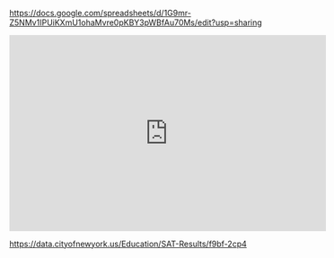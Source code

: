 https://docs.google.com/spreadsheets/d/1G9mr-Z5NMv1IPUiKXmU1ohaMvre0pKBY3pWBfAu70Ms/edit?usp=sharing



<iframe width="563.611859838275" height="348.5" seamless frameborder="0" scrolling="no" src="https://docs.google.com/spreadsheets/d/1G9mr-Z5NMv1IPUiKXmU1ohaMvre0pKBY3pWBfAu70Ms/pubchart?oid=1668181229&amp;format=interactive"></iframe>

https://data.cityofnewyork.us/Education/SAT-Results/f9bf-2cp4
